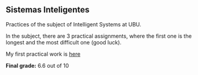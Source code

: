 <h2>Sistemas Inteligentes</h2>

<p>Practices of the subject of Intelligent Systems at UBU.</p>

<p>In the subject, there are 3 practical assignments, where the first one is the longest and the most difficult one (good luck).</p>

<p>My first practical work is <a href="https://github.com/ivaanesteepar/LinjaGame" target="_blank">here</a></p>

<p><strong>Final grade:</strong> 6.6 out of 10</p>
